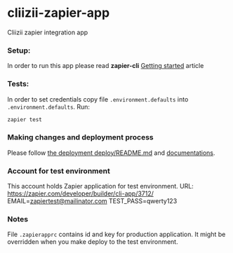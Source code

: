 # cliizii-zapier-app
Cliizii zapier integration app

### Setup:
In order to run this app please read **zapier-cli** [Getting started](https://zapier.com/developer/documentation/v2/getting-started-cli/) article

### Tests:

In order to set credentials copy file `.environment.defaults` into `.environment.defaults`.
Run:
```sh
zapier test
```

### Making changes and deployment process

Please follow [the deployment deploy/README.md](./deploy/README.md) and [documentations](https://zapier.com/developer/documentation/v2/deploy/). 

### Account for test environment
This account holds Zapier application for test environment.
URL: https://zapier.com/developer/builder/cli-app/3712/
EMAIL=zapiertest@mailinator.com
TEST_PASS=qwerty123

### Notes
File `.zapierapprc` contains id and key for production application. It might be overridden when you make deploy to the test environment.
